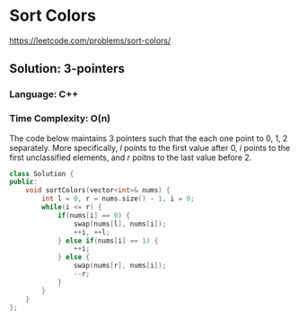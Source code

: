 # Sort Colors
https://leetcode.com/problems/sort-colors/

## Solution: 3-pointers
### Language: C++
### Time Complexity: O(n)

The code below maintains 3 pointers such that the each one point to 0, 1, 2 separately. More specifically, *l* points to the first value after 0, *i* points to the first unclassified elements, and *r* poitns to the last value before 2.

```c++
class Solution {
public:
    void sortColors(vector<int>& nums) {
        int l = 0, r = nums.size() - 1, i = 0;
        while(i <= r) {
            if(nums[i] == 0) {
                swap(nums[l], nums[i]);
                ++i, ++l;
            } else if(nums[i] == 1) {
                ++i;
            } else {
                swap(nums[r], nums[i]);
                --r;
            }
        }
    }
};
```
